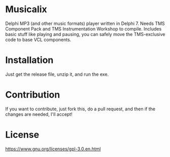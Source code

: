 # Musicalix
Delphi MP3 (and other music formats) player written in Delphi 7. Needs TMS Component Pack and TMS Instrumentation Workshop to compile.
Includes basic stuff like playing and pausing, you can safely move the TMS-exclusive code to base VCL components.

# Installation
Just get the release file, unzip it, and run the exe.

# Contribution
If you want to contribute, just fork this, do a pull request, and then if the changes are needed, I'll accept!

# License
https://www.gnu.org/licenses/gpl-3.0.en.html
